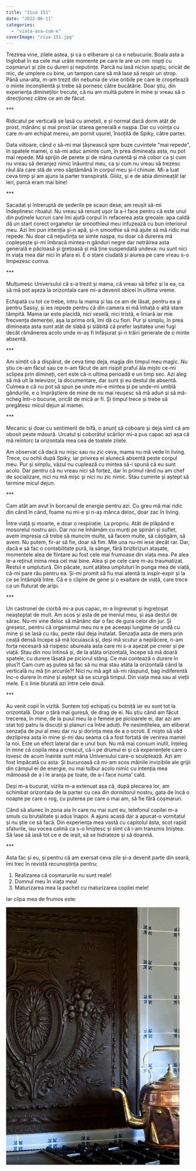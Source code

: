 ```yaml
---
title: "Ziua 151"
date: "2022-06-11"
categories: 
  - "viata-asa-cum-e"
coverImage: "ziua-151.jpg"
---
```


Trezirea vine, zilele astea, și ca o eliberare și ca o nebucurie. Boala asta a înglobat în ea cele mai urâte momente pe care le are un om: nopți cu coșmaruri și zile cu dureri și neputințe. Parcă nu lasă niciun spațiu, oricât de mic, de umplere cu bine, un tampon care să mă lase să respir un strop. Până una-alta, m-am trezit din nebunia de vise oribile pe care le croșetează o minte inconștientă și trebe să pornesc către bucătărie. Doar știu, din experiența dimineților trecute, că nu am multă putere în mine și vreau să o direcționez către ce am de făcut. 

\*\*\*

Ridicatul pe verticală se lasă cu amețeli, e și normal dacă dorm atât de prost, mănânc și mai prost iar starea generală e nașpa. Dar cu voința cu care m-am echipat mereu, am pornit ușurel, însoțită de Spiky, către parter.

Data viitoare, când o să-mi mai țâșnească spre buze cuvintele "mai repede", în spatele mamei, o să-mi aduc aminte cum, în prea dimineața asta, nu pot mai repede. Mă sprijin de perete și de mâna curentă și mă cobor ca și cum nu vreau să deranjez nimic înăuntrul meu, ca și cum nu vreau să trezesc răul ăla care stă de vreo săptămână în corpul meu și-l chinuie. Mi-a luat ceva timp și am ajuns la parter transpirată. Giiiiz, și e de abia dimineață! Iar ieri, parcă eram mai bine!

\*\*\*

Sacadat și întreruptă de șederile pe scaun dese, am reușit să-mi îndeplinesc ritualul. Nu vreau să renunț ușor la a-l face pentru că este unul din puținele lucruri care îmi ajută corpul în refacerea asta greoaie: apa caldă dă un start corect organelor iar smoothieul meu infuzează cu bun interiorul meu. Azi îmi pun intenția și-n apă, și-n smoothie să mă ajute să mă ridic mai repede. Nu doar că neputința se simte nașpa, nu doar că durerea mă copleșește și-mi îmbracă mintea-n gânduri negre dar netrăirea asta generală e pâcloasă și grețoasă și mă ține suspendată undeva: nu sunt nici în viața mea dar nici în afara ei. E o stare ciudată și aiurea pe care vreau s-o limpezesc cumva.

\*\*\*

Mulțumesc Universului că s-a trezit și mama, că vreau să bifez și la ea, ca să mă pot așeza la orizontala care mi-a devenit obicei în ultima vreme.

Echipată cu tot ce trebe, intru la mama și las ce am de lăsat, pentru ea și pentru Sassy, și ies repede pentru că din camera ei mă înhață o altă stare tâmpită. Mama iar este placidă, nici veselă, nici tristă, e liniară iar mie frecvența demenței, așa la prima oră, îmi dă cu fiori. Pur și simplu, în prea dimineața asta sunt atât de slabă și slăbită că prefer lașitatea unei fugi decât rămânerea acolo unde m-aș fi înfășurat și-n trăiri generate de o minte absentă.

\*\*\*

Am simțit că a dispărut, de ceva timp deja, magia din timpul meu magic. Nu știu ce-am făcut sau ce n-am făcut de am risipit praful ăla mișto ce-mi sclipea prin dimineți, cert este că-n ultima perioadă e un timp sec. Azi aleg să mă uit la televizor, la documentare, dar sunt și eu destul de absentă. Culmea e că nu pot să spun pe unde mi-e mintea și pe unde-mi umblă gândurile, e o împrăștiere de mine de nu mai reușesc să mă adun și să mă-ncheg într-o bucurie, oricât de mică ar fi. Și timpul trece și trebe să pregătesc micul dejun al mamei.

\*\*\*

Mecanic și doar cu sentiment de bifă, o anunț să coboare și deja simt că am obosit peste măsură. Urcatul și coborâtul scărilor mi-a pus capac azi așa că mă reîntorc la orizontala mea cea de toatele zilele. 

Am observat că dacă nu mișc sau nu zic ceva, mama nu mă vede în living. Trece, cu ochii după Spiky, iar privirea ei alunecă absentă peste corpul meu. Pur și simplu, văzul nu cuplează cu mintea să-i spună că eu sunt acolo. Dar pentru că nu vreau nici să forțez, dar în primul rând nu am chef de socializare, nici nu mă mișc și nici nu zic nimic. Stau cuminte și aștept să termine micul dejun.

\*\*\*

Cam atât am avut în borcanul de energie pentru azi. Cu greu mă mai ridic din când în când, foame nu mi-e și n-aș mânca deloc, doar zac în living.

Între viață și moarte, e doar o respirație. La propriu. Atât de plăpând e mosorelul nostru aici. Dar noi ne înhămăm cu munți pe spinări și suflet, avem impresia că trebe să muncim multe, să facem multe, să câștigăm, să avem. Nu putem, fir-ar să fie, doar să fim. Mie una nu-mi iese decât rar. Dar, dacă e să fac o contabilitate pură, la sânge, fără brizbrizuri atașate, momentele alea de ființare au fost cele mai frumoase din viața mea. Pe alea le-a reținut inima mea cel mai bine. Alea și pe cele care m-au traumatizat. Restul e umplutură. Din păcate, sunt atâtea umpluturi în punga mea de viață, că-mi pare rău pentru ea. Și-mi promit să fiu mai atentă la inspir-expir și la ce se întâmplă între. Că e o clipire de gene și o exaltare de viață, care trece ca un fluturat de aripi. 

\*\*\*

Un castronel de ciorbă mi-a pus capac, m-a îngreunat și îngrețoșat neașteptat de mult. Am scos și asta de pe meniul meu, și așa destul de sărac. Nu-mi vine deloc să mănânc dar o fac de gura celor din jur. Și greșesc, pentru că organismul meu nu e pe aceeași lungime de undă cu mine și se lasă cu rău, peste răul deja instalat. Senzația asta de mers prin ceață densă începe să mă locuiască și, deși mă scutur a neplăcere, n-am forța necesară să risipesc abureala asta care mi s-a așezat pe creier și pe viață. Stau din nou întinsă și, de la atâta orizontală, începe să mă doară spatele, cu durere lăsată pe piciorul stâng. Ce mai contează o durere în plus?! Cam cum aș putea să fac să nu mai stau atâta la orizontală când la verticală nu mă țin arcurile?! Nici nu mă agit să-mi răspund, bag indiferentă înc-o durere în mine și aștept să se scurgă timpul. Din viața mea sau al vieții mele. E o linie blurată azi între cele două.

\*\*\*

Au venit copii în vizită. Suntem toți echipați cu botniță iar eu sunt tot la orizontală. Doar o țâră mai gureșă, de drag de ei. Nu știu când am făcut trecerea, în mine, de la puiul meu la o femeie pe picioarele ei, dar azi am stat toți patru la discuții și planuri ca între adulți. Pe nesimțitelea, am eliberat senzația de pui al meu dar nu și dorința mea de a o ocroti. E mișto să văd dezlipirea asta în mine și-mi dau seama că a fost forțată de venirea mamei la noi. Este un efect lateral dar e unul bun. Nu mă mai consum inutil, înțeleg în mine că copila mea a crescut, că-i pe drumul ei și că experiențele care o lovesc de acum înainte sunt mâna Universului care-o sculptează. Azi am fost împăcată cu asta. Și bucuroasă că mi-am scos mâinile invizibile ale grijii din câmpul ei de energie, nu mai tulbur acolo nimic cu intenția mea mămoasă de a i le aranja pe toate, de a-i face numa' cald. 

Deși m-a bucurat, vizita m-a extenuat așa că, după plecarea lor, am schimbat orizontala de la parter cu cea din dormitorul nostru, gata de încă o noapte pe care o rog, cu puterea pe care o mai am, să fie fără coșmaruri.

Când să alunec în zona aia în care nu mai sunt eu, telefonul copilei m-a smuls cu brutalitate și adus înapoi. A ajuns acasă dar a apucat-o vomitatul și nu știe ce să facă. Din experiența mea vastă cu capitolul ăsta, scot rapid sfaturile, iau vocea calmă ca s-o liniștesc și simt că i-am transmis liniștea. Să lase să iasă tot ce e de ieșit, să se hidrateze și să doarmă. 

\*\*\*

Asta fac și eu, și pentru că am exersat ceva zile și-a devenit parte din seară, îmi trec în revistă recunoștința pentru:

1. Realizarea că coșmarurile nu sunt reale!
2. Domnul meu în viața mea!
3. Maturizarea mea la pachet cu maturizarea copilei mele!

Iar clipa mea de frumos este:

![](images/aragaz.jpeg)
